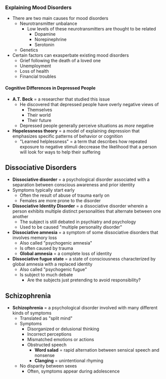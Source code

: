 ### Explaining Mood Disorders
- There are two main causes for mood disorders
    * Neurotransmitter unbalance
        + Low levels of these neurotransmitters are thought to be related
            - Dopamine
            - Norepinephrine
            - Serotonin
    * Genetics
- Certain factors can exasperbate existing mood disorders
    * Grief following the death of a loved one
    * Unemployment
    * Loss of health
    * Financial troubles

#### Cognitive Differences in Depressed People
- **A.T. Beck** = a researcher that studied this issue
    * He discovered that depressed people have overly negative views of
        + Themselves
        + Their world
        + Their future
    * Depressed people generally perceive situations as *more* negative
- **Hopelessness theory** = a model of explaining depression that emphasizes specific patterns of behavior or cognition
    * "Learned helplessness" = a term that describes how repeated exposure to negative stimuli deccrease the likelihood that a person will look for ways to help their suffering

## Dissociative Disorders
- **Dissociative disorder** = a psychological disorder associated with a separation between conscious awareness and prior identity
- Symptoms typically start early
    * Often the result of abuse of trauma early on
    * Females are more prone to the disorder
- **Dissociative Identity Disorder** = a dissociative disorder wherein a person exhibits multiple distinct personalities that alternate between one another
    * The subject is still debated in psychiatry and psychology
    * Used to be caused "multiple personality disorder"
- **Dissociative amnesia** = a symptom of some dissociative disorders that involves memory loss
    * Also called "psychogenic amnesia"
    * Is often caused by trauma
    * **Global amnesia** = a complete loss of identity
- **Dissociative fugue state** = a state of consciousness characterized by global amnesia with a replaced identity
    * Also called "psychogenic fugue"
    * Is subject to much debate
        + Are the subjects just pretending to avoid responsibility?

## Schizophrenia
- **Schizophrenia** = a psychological disorder involved with many different kinds of symptoms
    * Translated as "split mind"
    * Symptoms
        + Disorganized or delusional thinking
        + Incorrect perceptions
        + Mismatched emotions or actions
        + Obstructed speech
            - **Word salad** = rapid alternation between sensical speech and nonsense
            - **Clanging** = unintentional rhyming
    * No disparity between sexes
        + Often, symptoms appear during adolescence
